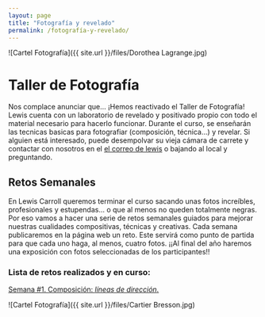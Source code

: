 ```yaml
---
layout: page
title: "Fotografía y revelado"
permalink: /fotografía-y-revelado/
---
```


![Cartel Fotografía]({{ site.url }}/files/Dorothea Lagrange.jpg)



# Taller de Fotografía
Nos complace anunciar que... ¡Hemos reactivado el Taller de Fotografía! 
Lewis cuenta con un laboratorio de revelado y positivado propio con todo el material necesario para hacerlo funcionar. Durante el curso, se enseñarán las tecnicas basicas para fotografiar (composición, técnica...) y revelar. Si alguien está interesado, puede desempolvar su vieja cámara de carrete y contactar con nosotros en el [el correo de lewis](http://lewiscarroll.es/contacto) o bajando al local y preguntando.

## Retos Semanales
En Lewis Carroll queremos terminar el curso sacando unas fotos increíbles, profesionales y estupendas... o que al menos no queden totalmente negras. Por eso vamos a hacer una serie de retos semanales guiados para mejorar nuestras cualidades compositivas, técnicas y creativas.
Cada semana publicaremos en la página web un reto. Este servirá como punto de partida para que cada uno haga, al menos, cuatro fotos. 
¡¡Al final del año haremos una exposición con fotos seleccionadas de los participantes!!

### Lista de retos realizados y en curso:

[Semana #1. Composición: *líneas de dirección*.](http://lewiscarroll.es/_posts/2018-02-15-Taller-de-foto-Reto-1)

![Cartel Fotografía]({{ site.url }}/files/Cartier Bresson.jpg)
